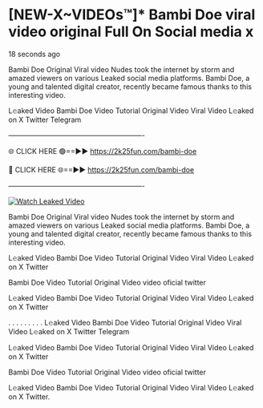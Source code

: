 # [NEW-X~VIDEOs™]* Bambi Doe viral video original Full On Social media x

18 seconds ago

Bambi Doe Original Viral video Nudes took the internet by storm and amazed viewers on various Leaked social media platforms. Bambi Doe, a young and talented digital creator, recently became famous thanks to this interesting video.

L𝚎aked Video Bambi Doe Video Tutorial Original Video Viral Video L𝚎aked on X Twitter Telegram

———————————————————-

🌐 CLICK HERE 🟢==►► https://2k25fun.com/bambi-doe

🔴 CLICK HERE 🌐==►► https://2k25fun.com/bambi-doe

———————————————————-

[![Watch Leaked Video](https://miro.medium.com/v2/resize:fit:828/format:webp/1*cilzJN44JGOrTw9NJCrNHA.gif "Watch Leaked Video")](https://2k25fun.com/bambi-doe)

Bambi Doe Original Viral video Nudes took the internet by storm and amazed viewers on various Leaked social media platforms. Bambi Doe, a young and talented digital creator, recently became famous thanks to this interesting video.

L𝚎aked Video Bambi Doe Video Tutorial Original Video Viral Video L𝚎aked on X Twitter

Bambi Doe Video Tutorial Original Video video oficial twitter

L𝚎aked Video Bambi Doe Video Tutorial Original Video Viral Video L𝚎aked on X Twitter

. . . . . . . . . L𝚎aked Video Bambi Doe Video Tutorial Original Video Viral Video L𝚎aked on X Twitter Telegram

L𝚎aked Video Bambi Doe Video Tutorial Original Video Viral Video L𝚎aked on X Twitter

Bambi Doe Video Tutorial Original Video video oficial twitter

L𝚎aked Video Bambi Doe Video Tutorial Original Video Viral Video L𝚎aked on X Twitter.